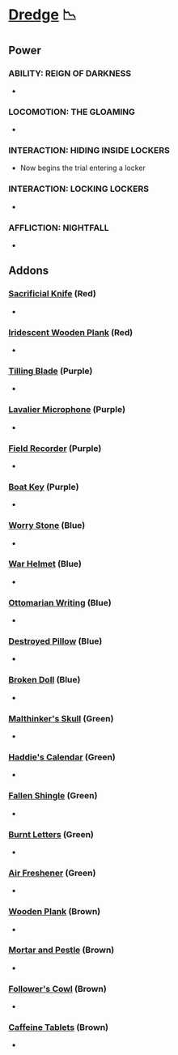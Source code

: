 # [Dredge](<https://deadbydaylight.wiki.gg/wiki/The_Dredge>) 📉

## Power

### ABILITY: REIGN OF DARKNESS

-


### LOCOMOTION: THE GLOAMING

-


### INTERACTION: HIDING INSIDE LOCKERS

- Now begins the trial entering a locker


### INTERACTION: LOCKING LOCKERS

-


### AFFLICTION: NIGHTFALL

-


## Addons

### [Sacrificial Knife](<https://deadbydaylight.wiki.gg/wiki/Sacrificial_Knife>) (Red)

-


### [Iridescent Wooden Plank](<https://deadbydaylight.wiki.gg/wiki/Iridescent_Wooden_Plank>) (Red)

-


### [Tilling Blade](<https://deadbydaylight.wiki.gg/wiki/Tilling_Blade>) (Purple)

-


### [Lavalier Microphone](<https://deadbydaylight.wiki.gg/wiki/Lavalier_Microphone>) (Purple)

-


### [Field Recorder](<https://deadbydaylight.wiki.gg/wiki/Field_Recorder>) (Purple)

-


### [Boat Key](<https://deadbydaylight.wiki.gg/wiki/Boat_Key>) (Purple)

-


### [Worry Stone](<https://deadbydaylight.wiki.gg/wiki/Worry_Stone>) (Blue)

-


### [War Helmet](<https://deadbydaylight.wiki.gg/wiki/War_Helmet>) (Blue)

-


### [Ottomarian Writing](<https://deadbydaylight.wiki.gg/wiki/Ottomarian_Writing>) (Blue)

-


### [Destroyed Pillow](<https://deadbydaylight.wiki.gg/wiki/Destroyed_Pillow>) (Blue)

-


### [Broken Doll](<https://deadbydaylight.wiki.gg/wiki/Broken_Doll>) (Blue)

-


### [Malthinker's Skull](<https://deadbydaylight.wiki.gg/wiki/Malthinker%27s_Skull>) (Green)

-


### [Haddie's Calendar](<https://deadbydaylight.wiki.gg/wiki/Haddie%27s_Calendar>) (Green)

-


### [Fallen Shingle](<https://deadbydaylight.wiki.gg/wiki/Fallen_Shingle>) (Green)

-


### [Burnt Letters](<https://deadbydaylight.wiki.gg/wiki/Burnt_Letters>) (Green)

-


### [Air Freshener](<https://deadbydaylight.wiki.gg/wiki/Air_Freshener>) (Green)

-


### [Wooden Plank](<https://deadbydaylight.wiki.gg/wiki/Wooden_Plank>) (Brown)

-


### [Mortar and Pestle](<https://deadbydaylight.wiki.gg/wiki/Mortar_and_Pestle>) (Brown)

-


### [Follower's Cowl](<https://deadbydaylight.wiki.gg/wiki/Follower%27s_Cowl>) (Brown)

-


### [Caffeine Tablets](<https://deadbydaylight.wiki.gg/wiki/Caffeine_Tablets>) (Brown)

-
